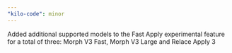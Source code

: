 ```yaml
---
"kilo-code": minor
---
```


Added additional supported models to the Fast Apply experimental feature for a total of three: Morph V3 Fast, Morph V3 Large and Relace Apply 3
